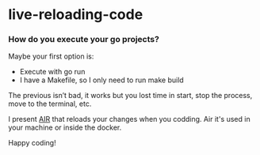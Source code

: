 # live-reloading-code

### How do you execute your go projects?

Maybe your first option is:
* Execute with go run <main>
* I have a Makefile, so I only need to run make build

The previous isn’t bad, it works but you lost time in start, stop the process, move to the terminal, etc.

I present [AIR](https://github.com/cosmtrek/air) that reloads your changes when you codding. Air it's used in your machine or inside the docker.

Happy coding!